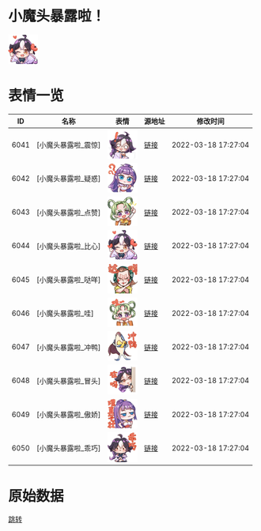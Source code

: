 # 小魔头暴露啦！

<img src="./cover.png" height="60" alt="cover" />

# 表情一览

|ID|名称|表情|源地址|修改时间|
|----|----|----|----|----|
|6041|[小魔头暴露啦_震惊]|<img src="./pic/006041_%5B小魔头暴露啦_震惊%5D.png" height="60" alt="震惊"/>|[链接](http://i0.hdslb.com/bfs/emote/2d53f41fb9c1d244843a430ad359cb52d328be16.png)|2022-03-18 17:27:04|
|6042|[小魔头暴露啦_疑惑]|<img src="./pic/006042_%5B小魔头暴露啦_疑惑%5D.png" height="60" alt="疑惑"/>|[链接](http://i0.hdslb.com/bfs/emote/a718b3bb65654696d7a33a7b46eabdf185b5bb95.png)|2022-03-18 17:27:04|
|6043|[小魔头暴露啦_点赞]|<img src="./pic/006043_%5B小魔头暴露啦_点赞%5D.png" height="60" alt="点赞"/>|[链接](http://i0.hdslb.com/bfs/emote/e8a80af1aa481297f352476d895bdbf1d582c908.png)|2022-03-18 17:27:04|
|6044|[小魔头暴露啦_比心]|<img src="./pic/006044_%5B小魔头暴露啦_比心%5D.png" height="60" alt="比心"/>|[链接](http://i0.hdslb.com/bfs/emote/174d09c70c55f99e4d9926d2efdb530548e671be.png)|2022-03-18 17:27:04|
|6045|[小魔头暴露啦_哒咩]|<img src="./pic/006045_%5B小魔头暴露啦_哒咩%5D.png" height="60" alt="哒咩"/>|[链接](http://i0.hdslb.com/bfs/emote/70638686a52fc677ec5e9f451f384d9a6672fa9b.png)|2022-03-18 17:27:04|
|6046|[小魔头暴露啦_哇]|<img src="./pic/006046_%5B小魔头暴露啦_哇%5D.png" height="60" alt="哇"/>|[链接](http://i0.hdslb.com/bfs/emote/1451f2f4fbd998f46b5c25498b987c2ba7b0f2ff.png)|2022-03-18 17:27:04|
|6047|[小魔头暴露啦_冲鸭]|<img src="./pic/006047_%5B小魔头暴露啦_冲鸭%5D.png" height="60" alt="冲鸭"/>|[链接](http://i0.hdslb.com/bfs/emote/a5081823d7cd59cc22fcedfcf0dcefb8b1accb7f.png)|2022-03-18 17:27:04|
|6048|[小魔头暴露啦_冒头]|<img src="./pic/006048_%5B小魔头暴露啦_冒头%5D.png" height="60" alt="冒头"/>|[链接](http://i0.hdslb.com/bfs/emote/b812766bc8368fa526d407a99c02e4fd7f384aec.png)|2022-03-18 17:27:04|
|6049|[小魔头暴露啦_傲娇]|<img src="./pic/006049_%5B小魔头暴露啦_傲娇%5D.png" height="60" alt="傲娇"/>|[链接](http://i0.hdslb.com/bfs/emote/63435e46d348fdfccb0dccf1179313793d915b72.png)|2022-03-18 17:27:04|
|6050|[小魔头暴露啦_乖巧]|<img src="./pic/006050_%5B小魔头暴露啦_乖巧%5D.png" height="60" alt="乖巧"/>|[链接](http://i0.hdslb.com/bfs/emote/c47525969a4ca2b855553b5d76ae313f6e20d4b2.png)|2022-03-18 17:27:04|

# 原始数据

[跳转](./raw.json)

